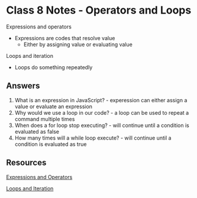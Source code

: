 # Class 8 Notes - Operators and Loops

Expressions and operators
- Expressions are codes that resolve value
    - Either by assigning value or evaluating value

Loops and iteration
- Loops do something repeatedly



## Answers

1. What is an expression in JavaScript? - experession can either assign a value or evaluate an expression
2. Why would we use a loop in our code? - a loop can be used to repeat a command multiple times
3. When does a for loop stop executing? - will continue until a condition is evaluated as false
4. How many times will a while loop execute? - will continue until a condition is evaluated as true


## Resources

[Expressions and Operators](https://developer.mozilla.org/en-US/docs/Web/JavaScript/Guide/Expressions_and_Operators#assignment_operators)

[Loops and Iteration](https://developer.mozilla.org/en-US/docs/Web/JavaScript/Guide/Expressions_and_Operators#assignment_operators)
